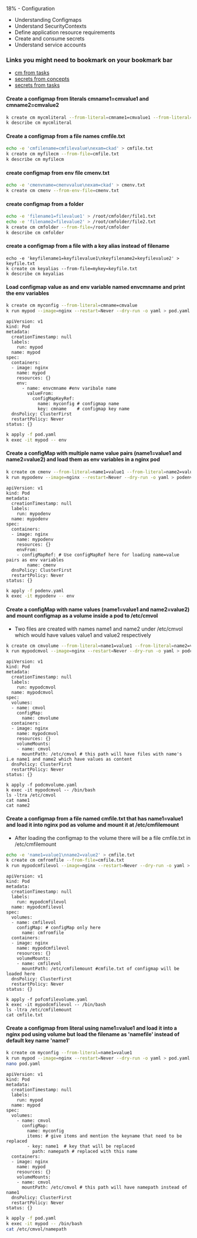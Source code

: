18% - Configuration 
* Understanding Configmaps
* Understand SecurityContexts
* Define application resource requirements
* Create and consume secrets
* Understand service accounts
### Links you might need to bookmark on your bookmark bar 
* [cm from tasks](https://kubernetes.io/docs/tasks/configure-pod-container/configure-pod-configmap/#use-configmap-defined-environment-variables-in-pod-commands)
* [secrets from concepts](https://kubernetes.io/docs/concepts/configuration/secret/#creating-your-own-secrets)
* [secrets from tasks](https://kubernetes.io/docs/tasks/inject-data-application/distribute-credentials-secure/#create-a-secret)

#### Create a configmap from literals cmname1=cmvalue1 and cmname2=cmvalue2
```bash
k create cm mycmliteral --from-literal=cmname1=cmvalue1 --from-literal=cmname2=cmvalue2
k describe cm mycmliteral
```
#### Create a configmap from a file names cmfile.txt
```bash
echo -e 'cmfilename=cmfilevalue\nexam=ckad' > cmfile.txt
k create cm myfilecm --from-file=cmfile.txt
k describe cm myfilecm
```
#### create configmap from env file cmenv.txt
```bash
echo -e 'cmenvname=cmenvvalue\nexam=ckad' > cmenv.txt
k create cm cmenv --from-env-file=cmenv.txt 
```
#### create configmap from a folder
```bash
echo -e 'filename1=filevalue1' > /root/cmfolder/file1.txt
echo -e 'filename2=filevalue2' > /root/cmfolder/file2.txt
k create cm cmfolder --from-file=/root/cmfolder
k describe cm cmfolder
```
#### create a configmap from a file with a key alias instead of filename 
```
echo -e 'keyfilename1=keyfilevalue1\nkeyfilename2=keyfilevalue2' > keyfile.txt 
k create cm keyalias --from-file=mykey=keyfile.txt
k describe cm keyalias
```
#### Load configmap value as and env variable named envcmname and print the env variables  
```bash
k create cm myconfig --from-literal=cmname=cmvalue
k run mypod --image=nginx --restart=Never --dry-run -o yaml > pod.yaml
```
```
apiVersion: v1
kind: Pod
metadata:
  creationTimestamp: null
  labels:
    run: mypod
  name: mypod
spec:
  containers:
  - image: nginx
    name: mypod
    resources: {}
    env:
      - name: envcmname #env varibale name 
        valueFrom:
          configMapKeyRef:
            name: myconfig # configmap name
            key: cmname    # configmap key name
  dnsPolicy: ClusterFirst
  restartPolicy: Never
status: {}
```
```bash
k apply -f pod.yaml  
k exec -it mypod -- env
```
#### Create a configMap with multiple name value pairs (name1=value1 and name2=value2) and load them as env variables in a nginx pod
```bash
k create cm cmenv --from-literal=name1=value1 --from-literal=name2=value2
k run mypodenv --image=nginx --restart=Never --dry-run -o yaml > podenv.yaml
```
```
apiVersion: v1
kind: Pod
metadata:
  creationTimestamp: null
  labels:
    run: mypodenv
  name: mypodenv
spec:
  containers:
  - image: nginx
    name: mypodenv
    resources: {}
    envFrom:
    - configMapRef: # Use configMapRef here for loading name=value pairs as env variables
        name: cmenv
  dnsPolicy: ClusterFirst
  restartPolicy: Never
status: {}
```
```bash
k apply -f podenv.yaml
k exec -it mypodenv -- env
```
#### Create a configMap with name values (name1=value1 and name2=value2) and mount configmap as a volume inside a pod to /etc/cmvol
* Two files are created with names name1 and name2 under /etc/cmvol which would have values value1 and value2 respectively 

```bash 
k create cm cmvolume --from-literal=name1=value1 --from-literal=name2=value2
k run mypodcmvol --image=nginx --restart=Never --dry-run -o yaml > podcmvolume.yaml
```
```
apiVersion: v1
kind: Pod
metadata:
  creationTimestamp: null
  labels:
    run: mypodcmvol
  name: mypodcmvol
spec:
  volumes:
  - name: cmvol
    configMap:
      name: cmvolume
  containers:
  - image: nginx
    name: mypodcmvol
    resources: {}
    volumeMounts:
    - name: cmvol
      mountPath: /etc/cmvol # this path will have files with name's i.e name1 and name2 which have values as content
  dnsPolicy: ClusterFirst
  restartPolicy: Never
status: {}                     
```
```
k apply -f podcmvolume.yaml
k exec -it mypodcmvol -- /bin/bash 
ls -ltra /etc/cmvol
cat name1
cat name2
```
#### Create a configmap from a file named cmfile.txt that has name1=value1 and load it into nginx pod as volume and mount it at /etc/cmfilemount
* After loading the configmap to the volume there will be a file cmfile.txt in /etc/cmfilemount 

```bash 
echo -e 'name1=value1\nname2=value2' > cmfile.txt
k create cm cmfromfile --from-file=cmfile.txt
k run mypodcmfilevol --image=nginx --restart=Never --dry-run -o yaml > podcmfilevolume.yaml
```
```
apiVersion: v1
kind: Pod
metadata:
  creationTimestamp: null
  labels:
    run: mypodcmfilevol
  name: mypodcmfilevol
spec:
  volumes:
  - name: cmfilevol
    configMap: # configMap only here 
      name: cmfromfile
  containers:
  - image: nginx
    name: mypodcmfilevol
    resources: {}
    volumeMounts:
    - name: cmfilevol
      mountPath: /etc/cmfilemount #cmfile.txt of configmap will be loaded here 
  dnsPolicy: ClusterFirst
  restartPolicy: Never
status: {}
```
```
k apply -f pofcmfilevolume.yaml 
k exec -it mypodcmfilevol -- /bin/bash 
ls -ltra /etc/cmfilemount
cat cmfile.txt 
```
#### Create a configmap from literal using name1=value1 and load it into a nginx pod using volume but load the filename as 'namefile' instead of default key name 'name1'
```bash
k create cm myconfig --from-literal=name1=value1 
k run mypod --image=nginx --restart=Never --dry-run -o yaml > pod.yaml 
nano pod.yaml
```
```
apiVersion: v1
kind: Pod
metadata:
  creationTimestamp: null
  labels:
    run: mypod
  name: mypod
spec:
  volumes:
    - name: cmvol
      configMap:
        name: myconfig
        items: # give items and mention the keyname that need to be replaced
        - key: name1  # key that will be replaced 
          path: namepath # replaced with this name
  containers:
  - image: nginx
    name: mypod
    resources: {}
    volumeMounts:
    - name: cmvol
      mountPath: /etc/cmvol # this path will have namepath instead of name1
  dnsPolicy: ClusterFirst
  restartPolicy: Never
status: {}
```
```bash
k apply -f pod.yaml 
k exec -it mypod -- /bin/bash 
cat /etc/cmvol/namepath 
```
